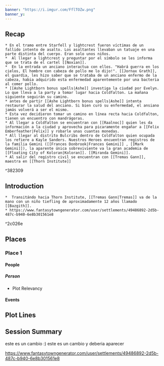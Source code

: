 ```yaml
---
banner: "https://i.imgur.com/FflTOZw.png"
banner_y:
---
```


## Recap

```ad-ad-qr
* En el tramo entre Starfell y lightcrest fueron víctimas de un fallido intento de asalto. Los asaltantes llevaban un tatuaje en una parte distinta del cuerpo. Eran solo unos niños. 
*  Al llegar a lightcrest y preguntar por el símbolo se les informa que se trata de el cartel [[Noxian]]. 
*  En la entrada un anciano interactua con ellos. "Habrá guerra en los cielos, El hombre con cabeza de pollo me lo dijo!". [[Jornax Grath]], el guardia, les hizo saber que se trataba de un anciano enfermo de la cabeza, habia adquirido esta enfermedad aparentemente por una bacteria al comer pollo. 
* [[Ashe Lightborn bonus spells|Ashe]] investiga la ciudad por Evelyn. Lo que lleva a la party a tomar lugar hacia Coldfalton. La mañana siguiente seguirán su camino. 
* antes de partir [[Ashe Lightborn bonus spells|Ashe]] intenta restaurar la salud del anciano. Si bien curó su enfermedad, el ansiano jamás volverá a ser el mismo. 
* Esta vez decidieron tomar un camino en línea recta hacia Coldfalton, tienen un encuentro con mandrágoras.
* Al llegar a Coldfalton se encuentran con [[Raalnoc]] quien les da información a la ciudad y aprovecha para picaramente engañar a [[Felix Emberfeather|Felix]] y robarle unas cuantas monedas.
* All llegar al distrito Bulcribs dentro de Coldfalton quien ocupada los refiere a Kayle Sanders. Nuestros Heroes encuentran registros de la familia Gemini ([[Frances Donbrook|Frances Gemini]] , [[Mark Gemini]]), la aparente única sobreviviente va la gran academia de [[Floating City of Koloran|Koloran]]. [[Miranda Gemini]]. 
* Al salir del registro civil se encuentran con [[Tremas Gann]], maestra en [[Thorn Institute]]
```

^382309

## Introduction


```ad-go
*  Transitándo hacia Thorn Institute, [[Tremas Gann|Tremas]] va de la mano con un niño tiefling de aproximadamente 12 años llamado [[Bazgith]].
* https://www.fantasytowngenerator.com/user/settlements/49486892-2d5b-487c-b940-6e8b301561e8
```

^2c026e

## Places

### Place 1
#### People 
##### Person
 * Plot Relevancy
#### Events




## Plot Lines


## Session Summary

este es un cambio :) este es un cambio y deberia aparecer

https://www.fantasytowngenerator.com/user/settlements/49486892-2d5b-487c-b940-6e8b301561e8